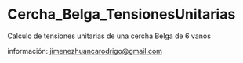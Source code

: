 # Cercha_Belga_TensionesUnitarias
Calculo de tensiones unitarias de una cercha Belga de 6 vanos

información: <a href="mailto:jimenezhuancarodrigo@gmail.com">jimenezhuancarodrigo@gmail.com</a>
